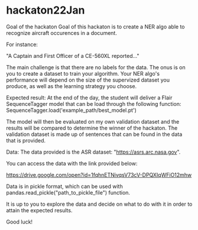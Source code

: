 # hackaton22Jan


Goal of the hackaton
Goal of this hackaton is to create a NER algo able to recognize aircraft occurences in a document.

For instance:

"A Captain and First Officer of a CE-560XL reported..."

The main challenge is that there are no labels for the data. The onus is on you to create a dataset to train your algorithm. Your NER algo's performance will depend on the size of the supervized dataset you produce, as well as the learning strategy you choose.

Expected result:
At the end of the day, the student will deliver a Flair SequenceTagger model that can be load through the following function: SequenceTagger.load('example_path/best_model.pt')

The model will then be evaluated on my own validation dataset and the results will be compared to determine the winner of the hackaton. The validation dataset is made up of sentences that can be found in the data that is provided.

Data:
The data provided is the ASR dataset: "https://asrs.arc.nasa.gov".

You can access the data with the link provided below:

https://drive.google.com/open?id=1fqhnETNivqsV73cV-DPQXIqWFiO12mhw

Data is in pickle format, which can be used with pandas.read_pickle("path_to_pickle_file") function.

It is up to you to explore the data and decide on what to do with it in order to attain the expected results.

Good luck!
